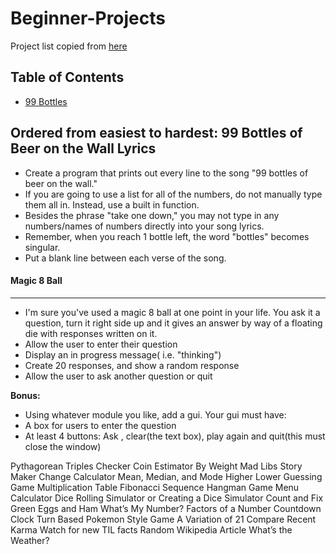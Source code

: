 # Beginner-Projects
Project list copied from [here](https://docs.google.com/document/d/1TyqD2_oDtiQIh_Y55J5RfeA91JJECc97xYIKM112H9I/edit?usp=sharing)


## Table of Contents

- [99 Bottles](https://github.com/alfredmuffin/Beginner-Projects#99-bottles)


Ordered from easiest to hardest:
99 Bottles of Beer on the Wall Lyrics
-
- Create a program that prints out every line to the song "99 bottles of beer on the wall."
- If you are going to use a list for all of the numbers, do not manually type them all in. Instead, use a built in function.
- Besides the phrase "take one down," you may not type in any numbers/names of numbers directly into your song lyrics.
- Remember, when you reach 1 bottle left, the word "bottles" becomes singular.
- Put a blank line between each verse of the song.

#### Magic 8 Ball
-----------------
- I'm sure you've used a magic 8 ball at one point in your life. You ask it a question, turn it right side up and it gives an answer by way of a floating die with responses written on it.
- Allow the user to enter their question
- Display an in progress message( i.e. "thinking")
- Create 20 responses, and show a random response
- Allow the user to ask another question or quit

**Bonus:**
- Using whatever module you like, add a gui. Your gui must have:
- A box for users to enter the question
- At least 4 buttons: Ask , clear(the text box), play again and quit(this must close the window)

Pythagorean Triples Checker
Coin Estimator By Weight
Mad Libs Story Maker
Change Calculator
Mean, Median, and Mode
Higher Lower Guessing Game
Multiplication Table
Fibonacci Sequence
Hangman Game
Menu Calculator
Dice Rolling Simulator or Creating a Dice Simulator
Count and Fix Green Eggs and Ham
What’s My Number?
Factors of a Number
Countdown Clock
Turn Based Pokemon Style Game
A Variation of 21
Compare Recent Karma
Watch for new TIL facts
Random Wikipedia Article
What’s the Weather?
